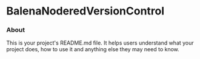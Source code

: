 BalenaNoderedVersionControl
===========================

### About

This is your project's README.md file. It helps users understand what your
project does, how to use it and anything else they may need to know.